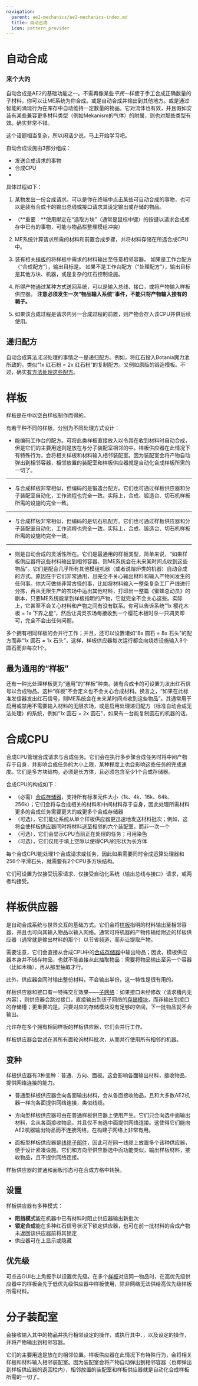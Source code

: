 ```yaml
---
navigation:
  parent: ae2-mechanics/ae2-mechanics-index.md
  title: 自动合成
  icon: pattern_provider
---
```


# 自动合成

### 来个大的

<GameScene zoom="4" interactive={true}>
  <ImportStructure src="../assets/assemblies/autocraft_setup_greebles.snbt" />
  <IsometricCamera yaw="195" pitch="30" />
</GameScene>

自动合成是AE2的基础功能之一。不需再像某些*平民*一样疲于手工合成正确数量的子材料，你可以让ME系统为你合成。或是自动合成并输出到其他地方。或是通过智能的涌现行为在库存中自动维持一定数量的物品。它对流体也有效，并且假如安装有某些兼容更多材料类型（例如Mekanism的气体）的附属，则也对那些类型有效。确实非常不错。

这个话题相当复杂，所以闲话少说，马上开始学习吧。

自动合成设施由3部分组成：
- 发送合成请求的事物
- 合成CPU
- <ItemLink id="pattern_provider" />

具体过程如下：

1.  某物发出一份合成请求。可以是你在终端中点击某些可自动合成的事物，也可以是装有合成卡的输出总线或接口请求其设定输出或存储的物品。

*   （**重要：**使用绑定在“选取方块”（通常是鼠标中键）的按键以请求合成库存中已有的事物，可能与物品栏整理模组冲突）

2.  ME系统计算请求所需的材料和前置合成步骤，并将材料存储在所选合成CPU中。

3.  装有相关[样板](../items-blocks-machines/patterns.md)的<ItemLink id="pattern_provider" />将样板中需求的材料输出至任意相邻容器。
    如果是工作台配方（“合成配方”），输出目标是<ItemLink id="molecular_assembler" />。
    如果不是工作台配方（“处理配方”），输出目标是其他方块、机器，或是复杂的红石控制设施。

4.  所得产物通过某种方式送回系统，可以是输入总线、接口，或将产物输入样板供应器。
    **注意必须发生一次“物品输入系统”事件，不能只将产物输入接有<ItemLink id="storage_bus" />的箱子。**

5.  如果该合成过程是请求内另一合成过程的前置，则产物会存入该CPU并供后续使用。

## 递归配方

<ItemImage id="minecraft:netherite_upgrade_smithing_template" scale="4" />

自动合成算法*无法*处理的事情之一是递归配方。例如，将红石投入Botania魔力池所致的，类似“1x 红石粉 = 2x 红石粉”的复制配方。又例如原版的锻造模板。不过，确实[有方法处理这些配方](../example-setups/recursive-crafting-setup.md)。

# 样板

<ItemImage id="crafting_pattern" scale="4" />

样板是在<ItemLink id="pattern_encoding_terminal" />中以空白样板制作而得的。

有若干种不同的样板，分别为不同处理方式设计：

*   <ItemLink id="crafting_pattern" />能编码工作台的配方。可将此类样板直接放入<ItemLink id="molecular_assembler" />以令其在收到材料时自动合成，但是它们的主要用途则是放在与分子装配室相邻的<ItemLink id="pattern_provider" />中。样板供应器在此情况下有特殊行为，会将相关样板和材料输入相邻装配室。因为装配室会将产物自动弹出到相邻容器，相邻放置的装配室和样板供应器就是自动化合成样板所需的一切了。

***

*   <ItemLink id="smithing_table_pattern" />与合成样板非常相似，但编码的是锻造台配方。它们也可通过样板供应器和分子装配室自动化，工作流程也完全一致。实际上，合成、锻造台、切石机样板所需的设施均完全一致。

***

*   <ItemLink id="stonecutting_pattern" />与合成样板非常相似，但编码的是切石机配方。它们也可通过样板供应器和分子装配室自动化，工作流程也完全一致。实际上，合成、锻造台、切石机样板所需的设施均完全一致。

***

*   <ItemLink id="processing_pattern" />则是自动合成的灵活性所在。它们是最通用的样板类型，简单来说，“如果样板供应器将这些材料输出到相邻容器，则ME系统会在未来某时间点收到这些物品”。它们是配合几乎所有其他模组机器（或者说熔炉类的机器）自动合成的方式。原因在于它们非常通用，且完全不关心输出材料和输入产物间发生的任何事。你大可做些非常古怪的事，比如将材料输入一整条复杂工厂产线进行分拣，再从无限生产的农场中运出其他材料，打印出一整篇《蜜蜂总动员》的剧本，只要ME系统能拿到样板指明的产物，它就完全不会关心这些。实际上，它甚至不会关心材料和产物之间有没有联系。你可以告诉系统“1x 樱花木板 = 1x 下界之星”，然后让凋灵农场每接收到一个樱花木板时杀一只凋灵即可，完全不会出任何问题。

多个拥有相同样板的<ItemLink id="pattern_provider" />会并行工作；并且，还可以设置诸如“8x 圆石 = 8x 石头”的配方而非“1x 圆石 = 1x 石头”，这样，样板供应器每次运行都会向烧炼设施输入8个圆石而非每次1个。

## 最为通用的“样板”

还有一种比处理样板更为“通用”的“样板”种类。装有合成卡的<ItemLink id="level_emitter" />可设置为发出红石信号以合成物品。这种“样板”不会定义也不会关心合成材料。换言之，“如果在此标准发信器发出红石信号，则ME系统会在未来某时间点收到这些物品”。其通常用于启用或禁用不需要输入材料的无限农场，或是启用处理递归配方（标准自动合成无法处理）的系统，例如“1x 圆石 = 2x 圆石”，如果有一台能复制圆石的机器的话。

# 合成CPU

<GameScene zoom="4" background="transparent">
  <ImportStructure src="../assets/assemblies/crafting_cpus.snbt" />
  <IsometricCamera yaw="195" pitch="30" />
</GameScene>

合成CPU管理合成请求与合成任务。它们会在执行多步骤合成任务时将中间产物存于自身，并影响合成任务的大小上限，某种程度上也会影响这些任务的完成速度。它们是多方块结构，必须是长方体，且必须包含至少1个合成存储器。

合成CPU的构成如下：

*   （必需）[合成存储器](../items-blocks-machines/crafting_cpu_multiblock.md)，支持所有标准元件大小（1k、4k、16k、64k、256k）；它们会将与合成相关的材料和中间材料存于自身，因此处理所需材料更多的合成任务需要更大的或更多个合成存储器
*   （可选）<ItemLink id="crafting_accelerator" />，它们能让系统从单个样板供应器更迅速地发送材料批次；例如，这将会使样板供应器同时将材料送至相邻的六个装配室，而非一次一个
*   （可选）<ItemLink id="crafting_monitor" />，它们会显示CPU当前正在处理的任务；可用<ItemLink id="color_applicator" />染色
*   （可选）<ItemLink id="crafting_unit" />，它们仅用于填上空隙以使得CPU的形状为长方体

每个合成CPU能处理1个合成请求或任务，因此如果需要同时合成运算处理器和256个平滑石头，就需要有2个CPU多方块结构。

它们可设置为仅接受玩家请求、仅接受自动化系统（输出总线与接口）请求，或两者均接受。

# 样板供应器

<Row>
<BlockImage id="pattern_provider" scale="4" />

<BlockImage id="pattern_provider" p:push_direction="up" scale="4" />

<GameScene zoom="4" background="transparent">
  <ImportStructure src="../assets/blocks/cable_pattern_provider.snbt" />
</GameScene>
</Row>

<ItemLink id="pattern_provider" />是自动合成系统与世界交互的基础方式。它们会将[样板](../items-blocks-machines/patterns.md)指明的材料输出至相邻容器，并且也可向其输入物品以输入网络。通常可将机器的产物传输给附近的样板供应器（通常就是输出材料的那个）以节省频道，而非让<ItemLink id="import_bus" />提取产物。

需要注意，它们会直接从合成CPU中的[合成存储器](../items-blocks-machines/crafting_cpu_multiblock.md#crafting-storage)中输出物品；因此，模板供应器本身并不储存物品，也就不能直接从此抽取物品：需要将物品输出至另一个容器（比如木桶），再从那里抽取才行。

此外，供应器会同时输出整份材料，不会输出半份。这一特性是很有用的。

样板供应器和接口有一特殊交互效果——[子网络](../ae2-mechanics/subnetworks.md)：如果接口未经修改（请求槽内无内容），则供应器会跳过接口，直接输出到该子网络的[存储模块](../ae2-mechanics/import-export-storage.md)，而非输出到接口的存储槽；更重要的是，只要对应的存储模块没有足够的空间，下一批物品就不会输出。

允许存在多个拥有相同样板的样板供应器，它们会并行工作。

样板供应器会尝试在其所有面轮询材料批次，从而并行使用所有相邻的机器。

## 变种

样板供应器有3种变种：普通、方向、面板。这会影响各面输出材料，接收物品，提供网络连接的能力。

*   普通型样板供应器会向各面输出材料，会从各面接收物品，且和大多数AE2机器一样向各面提供网络连接，类似线缆。

*   方向型样板供应器可由在普通样板供应器上使用<ItemLink id="certus_quartz_wrench" />产生。它们只会向选中面输出材料，会从各面接收物品，并且仅不向选中面提供网络连接。这使得它们能向AE2机器输出物品而不连接网络，在构建子网络上非常有用。

*   面板型样板供应器是[线缆子部件](../ae2-mechanics/cable-subparts.md)，因此可在同一线缆上放置多个该种供应器，便于设计紧凑设施。它们和方向型供应器选中面功能类似，输出样板材料，接收物品，且不提供网络连接。

样板供应器的普通和面板形态可在合成方格中转换。

## 设置

样板供应器有多种模式：

*   **阻挡模式**能在机器中已有材料时阻止供应器输出新批次
*   **锁定合成**能在多种红石信号状况下锁定供应器，也可在前一批材料的合成产物未返回该供应器前将其锁定
*   供应器可在<ItemLink id="pattern_access_terminal" />上显示或隐藏

## 优先级

可点击GUI右上角扳手以设置优先级。在多个[样板](../items-blocks-machines/patterns.md)对应同一物品时，在高优先级供应器中的样板会先于低优先级供应器中样板使用，除非网络无法供给高优先级样板所需材料。

# 分子装配室

<BlockImage id="molecular_assembler" scale="4" />

<ItemLink id="molecular_assembler" />会接收输入其中的物品并执行相邻<ItemLink id="pattern_provider" />设定的操作，或执行其中<ItemLink id="crafting_pattern" />、<ItemLink id="smithing_table_pattern" />，以及<ItemLink id="stonecutting_pattern" />设定的操作，并将产物输出到相邻容器。

它们的主要用途是放在<ItemLink id="pattern_provider" />的相邻位置。样板供应器在此情况下有特殊行为，会将相关样板和材料输入相邻装配室。因为装配室会将产物自动弹出到相邻容器（也即弹出到样板供应器的返回栏内），相邻放置的装配室和样板供应器就是自动化合成样板所需的一切了。

<GameScene zoom="4" background="transparent">
<ImportStructure src="../assets/assemblies/assembler_tower.snbt" />
<IsometricCamera yaw="195" pitch="30" />
</GameScene>